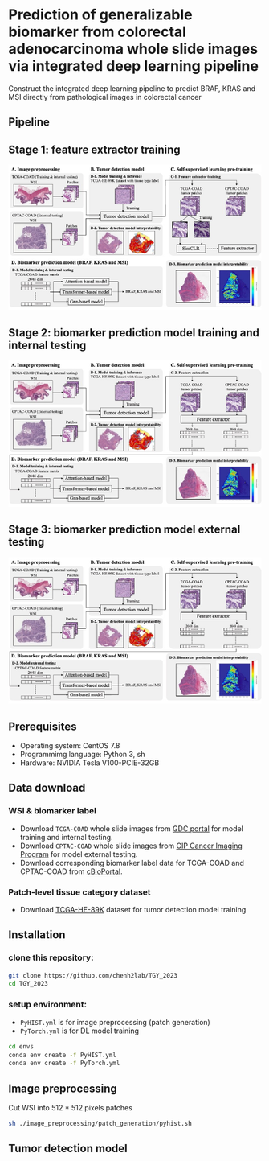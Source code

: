 # Prediction of generalizable biomarker from colorectal adenocarcinoma whole slide images via integrated deep learning pipeline
Construct the integrated deep learning pipeline to predict BRAF, KRAS and MSI directly from pathological images in colorectal cancer
## Pipeline
## Stage 1: feature extractor training
![Pipeline](./imgs/pipeline_1.jpg)
## Stage 2: biomarker prediction model training and internal testing
![Pipeline](./imgs/pipeline_2.jpg)
## Stage 3: biomarker prediction model external testing
![Pipeline](./imgs/pipeline_3.jpg)
## Prerequisites
* Operating system: CentOS 7.8
* Programmimg language: Python 3, sh
* Hardware: NVIDIA Tesla V100-PCIE-32GB
## Data download
### WSI & biomarker label
* Download `TCGA-COAD` whole slide images from [GDC portal](https://portal.gdc.cancer.gov) for model training and internal testing.
* Download `CPTAC-COAD` whole slide images from [CIP Cancer Imaging Program](https://www.cancerimagingarchive.net/collection/cptac-coad/) for model external testing.
* Download corresponding biomarker label data for TCGA-COAD and CPTAC-COAD from [cBioPortal](https://www.cbioportal.org).
### Patch-level tissue category dataset
* Download [TCGA-HE-89K](https://zenodo.org/records/4024676) dataset for tumor detection model training
## Installation
### clone this repository:
```bash
git clone https://github.com/chenh2lab/TGY_2023
cd TGY_2023
```
### setup environment:
* `PyHIST.yml` is for image preprocessing (patch generation)
* `PyTorch.yml` is for DL model training
```bash
cd envs
conda env create -f PyHIST.yml
conda env create -f PyTorch.yml
```
## Image preprocessing
Cut WSI into 512 * 512 pixels patches
```bash
sh ./image_preprocessing/patch_generation/pyhist.sh
```
## Tumor detection model
